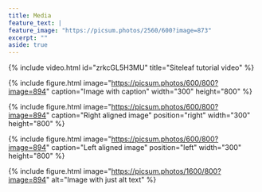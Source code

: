 ```yaml
---
title: Media
feature_text: |
feature_image: "https://picsum.photos/2560/600?image=873"
excerpt: ""
aside: true
---
```


{% include video.html id="zrkcGL5H3MU" title="Siteleaf tutorial video" %}

{% include figure.html image="https://picsum.photos/600/800?image=894" caption="Image with caption" width="300" height="800" %}

{% include figure.html image="https://picsum.photos/600/800?image=894" caption="Right aligned image" position="right" width="300" height="800" %}

{% include figure.html image="https://picsum.photos/600/800?image=894" caption="Left aligned image" position="left" width="300" height="800" %}

{% include figure.html image="https://picsum.photos/1600/800?image=894" alt="Image with just alt text" %}
